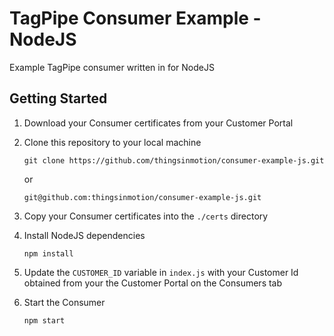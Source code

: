 # TagPipe Consumer Example - NodeJS

Example TagPipe consumer written in for NodeJS

## Getting Started

1.  Download your Consumer certificates from your Customer Portal

1.  Clone this repository to your local machine

    ```
    git clone https://github.com/thingsinmotion/consumer-example-js.git
    ```

    or

    ```
    git@github.com:thingsinmotion/consumer-example-js.git
    ```

1.  Copy your Consumer certificates into the `./certs` directory

1.  Install NodeJS dependencies

    ```
    npm install
    ```

1.  Update the `CUSTOMER_ID` variable in `index.js` with your Customer Id obtained from your the Customer Portal on the Consumers tab

1.  Start the Consumer

    ```
    npm start
    ```

